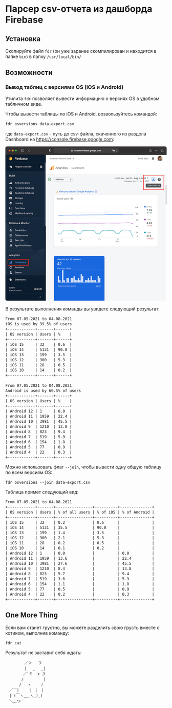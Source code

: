 # Парсер csv-отчета из дашборда Firebase

## Установка

Скопируйте файл `fdr` (он уже заранее скомпилирован и находится в папке `bin`) в папку `/usr/local/bin/`

## Возможности

### Вывод таблиц с версиями OS (iOS и Android)

Утилита `fdr` позволяет вывести информацию о версиях OS в удобном табличном виде.

Чтобы вывести таблицы по iOS и Android, возвользуйтесь командой:

```bash
fdr osversions data-export.csv
```

где `data-export.csv` - путь до csv-файла, скаченного из раздела Dashboard на https://console.firebase.google.com:

![dashboard](README.assets/dashboard.png)

В результате выполнения команды вы увидете следующий результат:

```
From 07.05.2021 to 04.08.2021
iOS is used by 39.5% of users
+------------+-------+------+
| OS version | Users | %    |
+------------+-------+------+
| iOS 15     | 32    | 0.6  |
| iOS 14     | 5131  | 90.0 |
| iOS 13     | 199   | 3.5  |
| iOS 12     | 300   | 5.3  |
| iOS 11     | 28    | 0.5  |
| iOS 10     | 14    | 0.2  |
+------------+-------+------+

From 07.05.2021 to 04.08.2021
Android is used by 60.5% of users
+------------+-------+------+
| OS version | Users | %    |
+------------+-------+------+
| Android 12 | 1     | 0.0  |
| Android 11 | 1959  | 22.4 |
| Android 10 | 3981  | 45.5 |
| Android 9  | 1210  | 13.8 |
| Android 8  | 823   | 9.4  |
| Android 7  | 519   | 5.9  |
| Android 6  | 154   | 1.8  |
| Android 5  | 77    | 0.9  |
| Android 4  | 22    | 0.3  |
+------------+-------+------+
```

Можно использовать флаг `--join`, чтобы вывести одну общую таблицу по всем версиям OS:

```
fdr osversions --join data-export.csv
```

Таблица примет следующий вид:

```
From 07.05.2021 to 04.08.2021
+------------+-------+----------------+----------+--------------+
| OS version | Users | % of all users | % of iOS | % of Android |
+------------+-------+----------------+----------+--------------+
| iOS 15     | 32    | 0.2            | 0.6      |              |
| iOS 14     | 5131  | 35.5           | 90.0     |              |
| iOS 13     | 199   | 1.4            | 3.5      |              |
| iOS 12     | 300   | 2.1            | 5.3      |              |
| iOS 11     | 28    | 0.2            | 0.5      |              |
| iOS 10     | 14    | 0.1            | 0.2      |              |
| Android 12 | 1     | 0.0            |          | 0.0          |
| Android 11 | 1959  | 13.6           |          | 22.4         |
| Android 10 | 3981  | 27.6           |          | 45.5         |
| Android 9  | 1210  | 8.4            |          | 13.8         |
| Android 8  | 823   | 5.7            |          | 9.4          |
| Android 7  | 519   | 3.6            |          | 5.9          |
| Android 6  | 154   | 1.1            |          | 1.8          |
| Android 5  | 77    | 0.5            |          | 0.9          |
| Android 4  | 22    | 0.2            |          | 0.3          |
+------------+-------+----------------+----------+--------------+
```

## One More Thing

Если вам станет грустно, вы можете разделить свою грусть вместе с котиком, выполнив команду:

```bash
fdr cat
```
Результат не заставит себя ждать:

```
　　　　　／＞　 フ
　　　　　| 　_　 _|
　 　　　／`ミ _x 彡
　　 　 /　　　 　 |
　　　 /　 ヽ　　 ﾉ
　／￣|　　 |　|　|
　| (￣ヽ＿_ヽ_)_)
　＼二つ
```